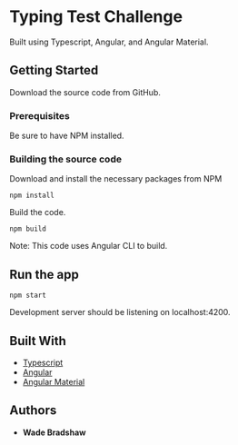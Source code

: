 # Typing Test Challenge

Built using Typescript, Angular, and Angular Material.

## Getting Started

Download the source code from GitHub.

### Prerequisites

Be sure to have NPM installed.

### Building the source code

Download and install the necessary packages from NPM

```
npm install
```

Build the code.

```
npm build
```

Note: This code uses Angular CLI to build.

## Run the app

```
npm start
```

Development server should be listening on localhost:4200.

## Built With

* [Typescript](https://www.typescriptlang.org/)
* [Angular](https://angular.io/)
* [Angular Material](https://material.angular.io/)

## Authors

* **Wade Bradshaw**
